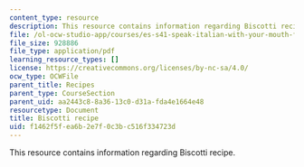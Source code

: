 ```yaml
---
content_type: resource
description: This resource contains information regarding Biscotti recipe.
file: /ol-ocw-studio-app/courses/es-s41-speak-italian-with-your-mouth-full-spring-2012/f1462f5fea6b2e7f0c3bc516f334723d_MITES_S41S12_recipe_11.pdf
file_size: 928886
file_type: application/pdf
learning_resource_types: []
license: https://creativecommons.org/licenses/by-nc-sa/4.0/
ocw_type: OCWFile
parent_title: Recipes
parent_type: CourseSection
parent_uid: aa2443c8-8a36-13c0-d31a-fda4e1664e48
resourcetype: Document
title: Biscotti recipe
uid: f1462f5f-ea6b-2e7f-0c3b-c516f334723d
---
```

This resource contains information regarding Biscotti recipe.